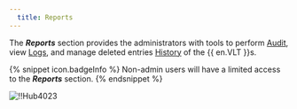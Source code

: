 ```yaml
---
  title: Reports
---
```

The ***Reports*** section provides the administrators with tools to perform [Audit](/hub/web-interface/hub-overview/reports/audit/), view [Logs](/hub/web-interface/hub-overview/reports/logs/), and manage deleted entries [History](/hub/web-interface/hub-overview/reports/history/) of the {{ en.VLT }}s. 

{% snippet icon.badgeInfo %} 
Non-admin users will have a limited access to the ***Reports*** section. 
{% endsnippet %}
 
![!!Hub4023](https://webdevolutions.azureedge.net/docs/en/hub/Hub4023.png)
